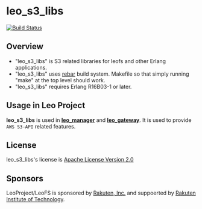 # leo_s3_libs

[![Build Status](https://secure.travis-ci.org/leo-project/leo_s3_libs.png?branch=develop)](http://travis-ci.org/leo-project/leo_s3_libs)

## Overview

* "leo_s3_libs" is S3 related libraries for leofs and other Erlang applications.
* "leo_s3_libs" uses [rebar](https://github.com/rebar/rebar) build system. Makefile so that simply running "make" at the top level should work.
* "leo_s3_libs" requires Erlang R16B03-1 or later.


## Usage in Leo Project

**leo_s3_libs** is used in [**leo_manager**](https://github.com/leo-project/leo_manager) and [**leo_gateway**](https://github.com/leo-project/leo_gateway).
It is used to provide ``AWS S3-API`` related features.

## License

leo_s3_libs's license is [Apache License Version 2.0](http://www.apache.org/licenses/LICENSE-2.0.html)

## Sponsors

LeoProject/LeoFS is sponsored by [Rakuten, Inc.](http://global.rakuten.com/corp/) and suppoerted by [Rakuten Institute of Technology](http://rit.rakuten.co.jp/).
